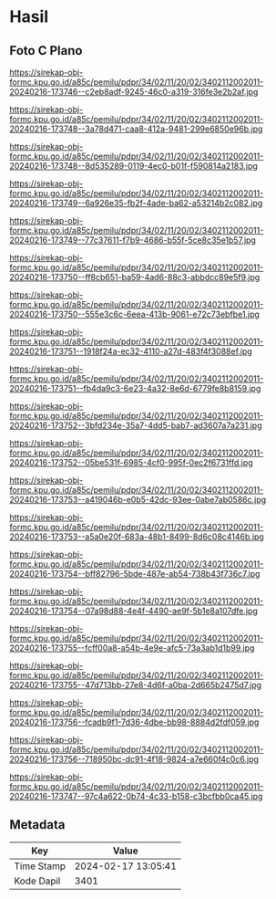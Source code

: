 # Hasil

## Foto C Plano

https://sirekap-obj-formc.kpu.go.id/a85c/pemilu/pdpr/34/02/11/20/02/3402112002011-20240216-173746--c2eb8adf-9245-46c0-a319-316fe3e2b2af.jpg

https://sirekap-obj-formc.kpu.go.id/a85c/pemilu/pdpr/34/02/11/20/02/3402112002011-20240216-173748--3a78d471-caa8-412a-9481-299e6850e96b.jpg

https://sirekap-obj-formc.kpu.go.id/a85c/pemilu/pdpr/34/02/11/20/02/3402112002011-20240216-173748--8d535289-0119-4ec0-b01f-f590814a2183.jpg

https://sirekap-obj-formc.kpu.go.id/a85c/pemilu/pdpr/34/02/11/20/02/3402112002011-20240216-173749--6a926e35-fb2f-4ade-ba62-a53214b2c082.jpg

https://sirekap-obj-formc.kpu.go.id/a85c/pemilu/pdpr/34/02/11/20/02/3402112002011-20240216-173749--77c37611-f7b9-4686-b55f-5ce8c35e1b57.jpg

https://sirekap-obj-formc.kpu.go.id/a85c/pemilu/pdpr/34/02/11/20/02/3402112002011-20240216-173750--ff8cb651-ba59-4ad6-88c3-abbdcc89e5f9.jpg

https://sirekap-obj-formc.kpu.go.id/a85c/pemilu/pdpr/34/02/11/20/02/3402112002011-20240216-173750--555e3c6c-6eea-413b-9061-e72c73ebfbe1.jpg

https://sirekap-obj-formc.kpu.go.id/a85c/pemilu/pdpr/34/02/11/20/02/3402112002011-20240216-173751--1918f24a-ec32-4110-a27d-483f4f3088ef.jpg

https://sirekap-obj-formc.kpu.go.id/a85c/pemilu/pdpr/34/02/11/20/02/3402112002011-20240216-173751--fb4da9c3-6e23-4a32-8e6d-6779fe8b8159.jpg

https://sirekap-obj-formc.kpu.go.id/a85c/pemilu/pdpr/34/02/11/20/02/3402112002011-20240216-173752--3bfd234e-35a7-4dd5-bab7-ad3607a7a231.jpg

https://sirekap-obj-formc.kpu.go.id/a85c/pemilu/pdpr/34/02/11/20/02/3402112002011-20240216-173752--05be531f-6985-4cf0-995f-0ec2f6731ffd.jpg

https://sirekap-obj-formc.kpu.go.id/a85c/pemilu/pdpr/34/02/11/20/02/3402112002011-20240216-173753--a419046b-e0b5-42dc-93ee-0abe7ab0586c.jpg

https://sirekap-obj-formc.kpu.go.id/a85c/pemilu/pdpr/34/02/11/20/02/3402112002011-20240216-173753--a5a0e20f-683a-48b1-8499-8d6c08c4146b.jpg

https://sirekap-obj-formc.kpu.go.id/a85c/pemilu/pdpr/34/02/11/20/02/3402112002011-20240216-173754--bff82796-5bde-487e-ab54-738b43f736c7.jpg

https://sirekap-obj-formc.kpu.go.id/a85c/pemilu/pdpr/34/02/11/20/02/3402112002011-20240216-173754--07a98d88-4e4f-4490-ae9f-5b1e8a107dfe.jpg

https://sirekap-obj-formc.kpu.go.id/a85c/pemilu/pdpr/34/02/11/20/02/3402112002011-20240216-173755--fcff00a8-a54b-4e9e-afc5-73a3ab1d1b99.jpg

https://sirekap-obj-formc.kpu.go.id/a85c/pemilu/pdpr/34/02/11/20/02/3402112002011-20240216-173755--47d713bb-27e8-4d6f-a0ba-2d665b2475d7.jpg

https://sirekap-obj-formc.kpu.go.id/a85c/pemilu/pdpr/34/02/11/20/02/3402112002011-20240216-173756--fcadb9f1-7d36-4dbe-bb98-8884d2fdf059.jpg

https://sirekap-obj-formc.kpu.go.id/a85c/pemilu/pdpr/34/02/11/20/02/3402112002011-20240216-173756--718950bc-dc91-4f18-9824-a7e660f4c0c6.jpg

https://sirekap-obj-formc.kpu.go.id/a85c/pemilu/pdpr/34/02/11/20/02/3402112002011-20240216-173747--97c4a622-0b74-4c33-b158-c3bcfbb0ca45.jpg


## Metadata

| Key        | Value               |
| ---------- | ------------------- |
| Time Stamp | 2024-02-17 13:05:41 |
| Kode Dapil | 3401                |



